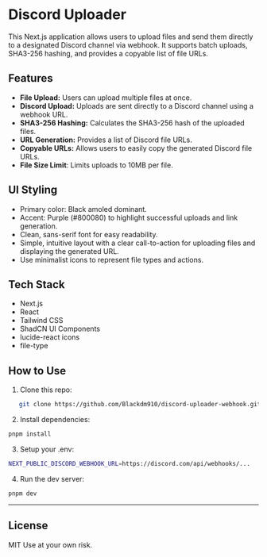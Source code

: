 # Discord Uploader

This Next.js application allows users to upload files and send them directly to a designated Discord channel via webhook. It supports batch uploads, SHA3-256 hashing, and provides a copyable list of file URLs.

## Features

-   **File Upload:** Users can upload multiple files at once.
-   **Discord Upload:** Uploads are sent directly to a Discord channel using a webhook URL.
-   **SHA3-256 Hashing:** Calculates the SHA3-256 hash of the uploaded files.
-   **URL Generation:** Provides a list of Discord file URLs.
-    **Copyable URLs:** Allows users to easily copy the generated Discord file URLs.
-   **File Size Limit**: Limits uploads to 10MB per file.

## UI Styling

-   Primary color: Black amoled dominant.
-   Accent: Purple (#800080) to highlight successful uploads and link generation.
-   Clean, sans-serif font for easy readability.
-   Simple, intuitive layout with a clear call-to-action for uploading files and displaying the generated URL.
-   Use minimalist icons to represent file types and actions.

## Tech Stack

-   Next.js
-   React
-   Tailwind CSS
-   ShadCN UI Components
-   lucide-react icons
-   file-type

## How to Use

1. Clone this repo:
```bash
   git clone https://github.com/Blackdm910/discord-uploader-webhook.git
   ```

2. Install dependencies:

```bash
pnpm install
```


3. Setup your .env:

```bash
NEXT_PUBLIC_DISCORD_WEBHOOK_URL=https://discord.com/api/webhooks/...
```


4. Run the dev server:

```bash
pnpm dev
```

---

## License

MIT
Use at your own risk.
